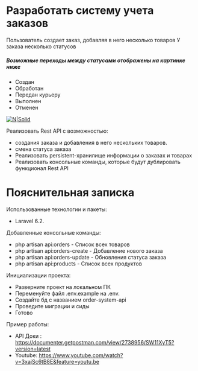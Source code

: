 # Разработать систему учета заказов
Пользователь создает заказ, добавляя в него несколько товаров
У заказа несколько статусов 
##### Возможные переходы между статусами отображены на картинке ниже
 - Создан
 - Обработан
 - Передан курьеру
 - Выполнен
 - Отменен

[![N|Solid](https://i.ibb.co/QkG07c4/ss.png)](https://nodesource.com/products/nsolid)

Реализовать Rest API с возможностью:
 - создания заказа и добавления в него нескольких товаров.
 - смена статуса заказа
 - Реализовать persistent-хранилище информации о заказах и товарах
 - Реализовать консольные  команды, которые будут дублировать функционал Rest API
 
 # Пояснительная записка
 Использованные технологии и пакеты:
  - Laravel 6.2.
  
Добавленные консольные команды:
  - php artisan api:orders       -     Список всех товаров
  - php artisan api:orders-create  -   Добавление нового заказа
  - php artisan api:orders-update  -   Обновления статуса заказа
  - php artisan api:products     -     Список всех продуктов

Инициализации проекта:
  - Разверните проект на локальном ПК
  - Переменуйте файл .env.example на .env.
  - Создайте бд с названием order-system-api
  - Проведите миграции и сиды
  - Готово
  
Пример работы:
   -  API Доки : https://documenter.getpostman.com/view/2738956/SW11XyT5?version=latest
   - Youtube: https://www.youtube.com/watch?v=3xajSc6tB8E&feature=youtu.be
